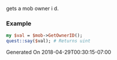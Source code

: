 gets a mob owner i d.
### Example

```perl
my $val = $mob->GetOwnerID();
quest::say($val); # Returns uint
```


Generated On 2018-04-29T00:30:15-07:00